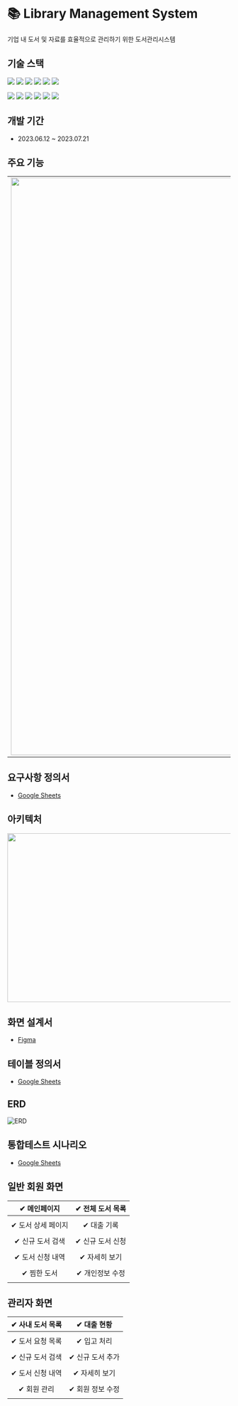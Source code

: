 # 📚 Library Management System
기업 내 도서 및 자료를 효율적으로 관리하기 위한 도서관리시스템

## 기술 스택
<img src="https://img.shields.io/badge/JAVA-007396?style=for-the-badge&logo=java&logoColor=white"></a>
<img src="https://img.shields.io/badge/spring_boot-6DB33F?style=for-the-badge&logo=springboot&logoColor=white">
<img src="https://img.shields.io/badge/gradle-02303A?style=for-the-badge&logo=gradle&logoColor=white">
<img src="https://img.shields.io/badge/spring_security-6DB33F?style=for-the-badge&logo=springsecurity&logoColor=white">
<img src="https://img.shields.io/badge/mariadb-003545?style=for-the-badge&logo=mariadb&logoColor=white">
<img src="https://img.shields.io/badge/junit5-25A162?style=for-the-badge&logo=junit5&logoColor=white">

<img src="https://img.shields.io/badge/html5-E34F26?style=for-the-badge&logo=html5&logoColor=white"></a>
<img src="https://img.shields.io/badge/css3-1572B6?style=for-the-badge&logo=css3&logoColor=white">
<img src="https://img.shields.io/badge/javascript-F7DF1E?style=for-the-badge&logo=javascript&logoColor=white">
<img src="https://img.shields.io/badge/thymeleaf-005F0F?style=for-the-badge&logo=thymeleaf&logoColor=white">
<img src="https://img.shields.io/badge/jquery-0769AD?style=for-the-badge&logo=jquery&logoColor=white">
<img src="https://img.shields.io/badge/bootstrap-7952B3?style=for-the-badge&logo=bootstrap&logoColor=white">

## 개발 기간
- 2023.06.12 ~ 2023.07.21

## 주요 기능
<table>
  <tr>
    <td><img alt="" src="https://github.com/pupureum/library-management-system/assets/48874494/8bcecd98-b644-43d5-b006-b2782deed65e" width="1300"/></td>
    <td><img alt="" src="https://github.com/pupureum/library-management-system/assets/48874494/9a1fb1cb-fa74-42ec-8e4b-bd66de81a575" width="1200" /></td>
  <tr>
</table>

## 요구사항 정의서
- [Google Sheets](https://docs.google.com/spreadsheets/d/1uiziHTc-ltIUclqIfs8QsNffROjpkNzISY2V-NiRQjQ/edit?usp=sharing)

## 아키텍처
<img alt="" src="https://github.com/pupureum/library-management-system/assets/48874494/0fb3fdb9-fe27-4f36-8bfa-b0c5e1e8d6c6" width="600" height="380"/>

## 화면 설계서
- [Figma](https://www.figma.com/file/3B1ze5FeMSOjZJ9GnaTb8F/Untitled?type=design&node-id=0%3A1&mode=design&t=z5NX3aegOsdPJD4u-1)

## 테이블 정의서
- [Google Sheets](https://docs.google.com/spreadsheets/d/1uiziHTc-ltIUclqIfs8QsNffROjpkNzISY2V-NiRQjQ/edit?usp=sharing)

## ERD
![ERD](https://github.com/pupureum/library-management-system/assets/48874494/1d28d2db-bba9-4065-8205-bcf9b42e3bb7)

## 통합테스트 시나리오
- [Google Sheets](https://docs.google.com/spreadsheets/d/1N8FzFY0yuUYJivHo9VzMtJ_sH9pRhwNP5CiTSfwUvDs/edit?usp=sharing)

## 일반 회원 화면
| ✔ 메인페이지 | ✔ 전체 도서 목록 |
|:-----------:|:---------------:|
| <img alt="" src="https://github.com/pupureum/library-management-system/assets/48874494/b4f9af48-c966-4a1c-9103-8028f8bab9e0" /> | <img alt="" src="https://github.com/pupureum/library-management-system/assets/48874494/6f1e3d06-8c45-4ff3-bf45-5dd767b5b67f" />|
| ✔ 도서 상세 페이지 | ✔ 대출 기록 |
| <img alt="" src="https://github.com/pupureum/library-management-system/assets/48874494/17106cb1-f863-4adf-b986-ec4fdc4fcdbf" /> | <img alt="" src="https://github.com/pupureum/library-management-system/assets/48874494/46cf7870-8ed7-4997-9636-da14185dafdf" />|
| ✔ 신규 도서 검색 | ✔ 신규 도서 신청 |
| <img alt="" src="https://github.com/pupureum/library-management-system/assets/48874494/05ad680d-3218-408d-9548-65dd350cbcba" /> | <img alt="" src="https://github.com/pupureum/library-management-system/assets/48874494/f5fb6df9-4a1e-48ac-8d28-ccf71cf94d54" />|
| ✔ 도서 신청 내역 | ✔ 자세히 보기 |
| <img alt="" src="https://github.com/pupureum/library-management-system/assets/48874494/d8d7923c-bdd9-4786-ae2a-7bbdb4b0971e" /> | <img alt="" src="https://github.com/pupureum/library-management-system/assets/48874494/a00c9fb1-b4fb-4c22-b45a-e4d57146223c" />|
| ✔ 찜한 도서 | ✔ 개인정보 수정 |
| <img alt="" src="https://github.com/pupureum/library-management-system/assets/48874494/f2a31944-c122-4328-926c-7eca23f900e5" /> | <img alt="" src="https://github.com/pupureum/library-management-system/assets/48874494/4b1aa9e8-74cc-4108-be18-86f00a48e8a4" />|

## 관리자 화면
| ✔ 사내 도서 목록 | ✔ 대출 현황 |
|:-----------:|:---------------:|
| <img alt="" src="https://github.com/pupureum/library-management-system/assets/48874494/3cdfa206-41af-4b29-9b94-de5b4adde532" /> | <img alt="" src="https://github.com/pupureum/library-management-system/assets/48874494/8e491761-be4b-47bd-8963-fb8149153699" />|
| ✔ 도서 요청 목록 | ✔ 입고 처리 |
| <img alt="" src="https://github.com/pupureum/library-management-system/assets/48874494/051c6544-9cfb-418e-8e4c-0cca1414835f" /> | <img alt="" src="https://github.com/pupureum/library-management-system/assets/48874494/cdbb03f1-0c83-4476-865b-7ae37bf41d24" />|
| ✔ 신규 도서 검색 | ✔ 신규 도서 추가 |
| <img alt="" src="https://github.com/pupureum/library-management-system/assets/48874494/b786e220-0e9e-40d6-8371-4524f0ca5ccb" /> | <img alt="" src="https://github.com/pupureum/library-management-system/assets/48874494/0631042e-4f1f-45cc-848a-33ca054c5d94" />|
| ✔ 도서 신청 내역 | ✔ 자세히 보기 |
| <img alt="" src="https://github.com/pupureum/library-management-system/assets/48874494/d8d7923c-bdd9-4786-ae2a-7bbdb4b0971e" /> | <img alt="" src="https://github.com/pupureum/library-management-system/assets/48874494/a00c9fb1-b4fb-4c22-b45a-e4d57146223c" />|
| ✔ 회원 관리 | ✔ 회원 정보 수정 |
| <img alt="" src="https://github.com/pupureum/library-management-system/assets/48874494/f8120cd3-ee5d-4a42-909a-fedabf8fb382" /> | <img alt="" src="https://github.com/pupureum/library-management-system/assets/48874494/05df34c9-db7e-429c-b464-f0afd97189b3" />|
